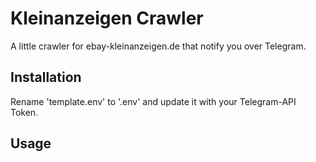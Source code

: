 # Kleinanzeigen Crawler
A little crawler for ebay-kleinanzeigen.de that notify you over Telegram.

## Installation
Rename 'template.env' to '.env' and update it with your Telegram-API Token.

## Usage

